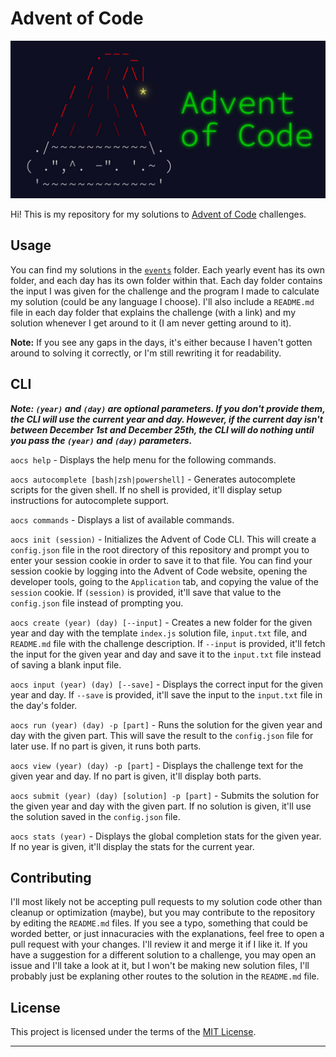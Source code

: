 # Advent of Code

![Advent of Code Banner](assets/images/aoc-banner.jpeg)

Hi! This is my repository for my solutions to [Advent of Code](https://adventofcode.com/) challenges. 

## Usage

You can find my solutions in the [`events`](events) folder. Each yearly event has its own folder, and each day has its own folder within that. Each day folder contains the input I was given for the challenge and the program I made to calculate my solution (could be any language I choose). I'll also include a `README.md` file in each day folder that explains the challenge (with a link) and my solution whenever I get around to it (I am never getting around to it).

**Note:** If you see any gaps in the days, it's either because I haven't gotten around to solving it correctly, or I'm still rewriting it for readability. 

## CLI

***Note: `(year)` and `(day)` are optional parameters. If you don't provide them, the CLI will use the current year and day. However, if the current day isn't between December 1st and December 25th, the CLI will do nothing until you pass the `(year)` and `(day)` parameters.***

`aocs help` - Displays the help menu for the following commands.

`aocs autocomplete [bash|zsh|powershell]` - Generates autocomplete scripts for the given shell. If no shell is provided, it'll display setup instructions for autocomplete support.

`aocs commands` - Displays a list of available commands.

`aocs init (session)` - Initializes the Advent of Code CLI. This will create a `config.json` file in the root directory of this repository and prompt you to enter your session cookie in order to save it to that file. You can find your session cookie by logging into the Advent of Code website, opening the developer tools, going to the `Application` tab, and copying the value of the `session` cookie. If `(session)` is provided, it'll save that value to the `config.json` file instead of prompting you.

`aocs create (year) (day) [--input]` - Creates a new folder for the given year and day with the template `index.js` solution file, `input.txt` file, and `README.md` file with the challenge description. If `--input` is provided, it'll fetch the input for the given year and day and save it to the `input.txt` file instead of saving a blank input file.

`aocs input (year) (day) [--save]` - Displays the correct input for the given year and day. If `--save` is provided, it'll save the input to the `input.txt` file in the day's folder.

`aocs run (year) (day) -p [part]` - Runs the solution for the given year and day with the given part. This will save the result to the `config.json` file for later use. If no part is given, it runs both parts.

<!-- `aocs test (year) (day) -p [part]` - Runs the tests for the given year and day with the given part. If no part is given, it runs both parts. -->

`aocs view (year) (day) -p [part]` - Displays the challenge text for the given year and day. If no part is given, it'll display both parts.

`aocs submit (year) (day) [solution] -p [part]` - Submits the solution for the given year and day with the given part. If no solution is given, it'll use the solution saved in the `config.json` file.

`aocs stats (year)` - Displays the global completion stats for the given year. If no year is given, it'll display the stats for the current year.

## Contributing

I'll most likely not be accepting pull requests to my solution code other than cleanup or optimization (maybe), but you may contribute to the repository by editing the `README.md` files. If you see a typo, something that could be worded better, or just innacuracies with the explanations, feel free to open a pull request with your changes. I'll review it and merge it if I like it. If you have a suggestion for a different solution to a challenge, you may open an issue and I'll take a look at it, but I won't be making new solution files, I'll probably just be explaning other routes to the solution in the `README.md` file.

## License

This project is licensed under the terms of the [MIT License](https://opensource.org/licenses/MIT).

---
